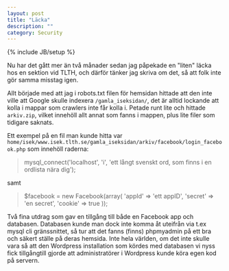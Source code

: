 ```yaml
---
layout: post
title: "Läcka"
description: ""
category: Security
---
```

{% include JB/setup %}

Nu har det gått mer än två månader sedan jag påpekade en "liten" läcka hos en sektion vid TLTH, och därför tänker jag skriva om det, så att folk inte gör samma misstag igen.

Allt började med att jag i robots.txt filen för hemsidan hittade att den inte ville att Google skulle indexera `/gamla_iseksidan/`, det är alltid lockande att kolla i mappar som crawlers inte får kolla i. Petade runt lite och hittade `arkiv.zip`, vilket innehöll allt annat som fanns i mappen, plus lite filer som tidigare saknats.

Ett exempel på en fil man kunde hitta var `home/isek/www.isek.tlth.se/gamla_iseksidan/arkiv/facebook/login_facebook.php` som innehöll raderna:

> mysql_connect('localhost', 'i', 'ett långt svenskt ord, som finns i en ordlista nära dig');

samt

> $facebook = new Facebook(array(
>	'appId'  =\> 'ett appID',
>	'secret' =\> 'en secret',
>	'cookie' =\> true
>));

Två fina utdrag som gav en tillgång till både en Facebook app och databasen. Databasen kunde man dock inte komma åt uteifrån via t.ex mysql cli gränssnittet, så tur att det fanns (finns) phpmyadmin på ett bra och säkert ställe på deras hemsida. Inte hela världen, om det inte skulle vara så att den Wordpress installation som kördes med databasen vi nyss fick tillgångtill gjorde att administratörer i Wordpress kunde köra egen kod på servern.


